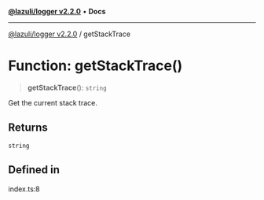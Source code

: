 [**@lazuli/logger v2.2.0**](../README.md) • **Docs**

***

[@lazuli/logger v2.2.0](../globals.md) / getStackTrace

# Function: getStackTrace()

> **getStackTrace**(): `string`

Get the current stack trace.

## Returns

`string`

## Defined in

index.ts:8
